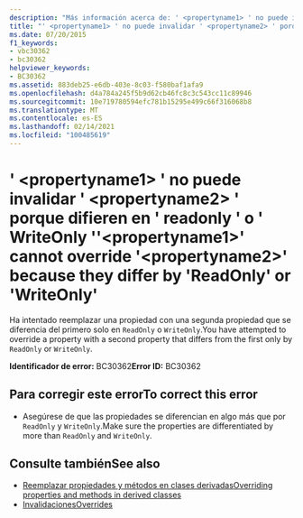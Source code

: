 ```yaml
---
description: "Más información acerca de: ' <propertyname1> ' no puede invalidar ' <propertyname2> ' porque difieren en ' readonly ' o ' WriteOnly '"
title: "' <propertyname1> ' no puede invalidar ' <propertyname2> ' porque difieren en ' readonly ' o ' WriteOnly '"
ms.date: 07/20/2015
f1_keywords:
- vbc30362
- bc30362
helpviewer_keywords:
- BC30362
ms.assetid: 883deb25-e6db-403e-8c03-f580baf1afa9
ms.openlocfilehash: d4a784a245f5b9d62cb46fc8c3c543cc11c89946
ms.sourcegitcommit: 10e719780594efc781b15295e499c66f316068b8
ms.translationtype: MT
ms.contentlocale: es-ES
ms.lasthandoff: 02/14/2021
ms.locfileid: "100485619"
---
```

# <a name="propertyname1-cannot-override-propertyname2-because-they-differ-by-readonly-or-writeonly"></a><span data-ttu-id="6c1e0-103">' \<propertyname1> ' no puede invalidar ' \<propertyname2> ' porque difieren en ' readonly ' o ' WriteOnly '</span><span class="sxs-lookup"><span data-stu-id="6c1e0-103">'\<propertyname1>' cannot override '\<propertyname2>' because they differ by 'ReadOnly' or 'WriteOnly'</span></span>

<span data-ttu-id="6c1e0-104">Ha intentado reemplazar una propiedad con una segunda propiedad que se diferencia del primero solo en `ReadOnly` o `WriteOnly`.</span><span class="sxs-lookup"><span data-stu-id="6c1e0-104">You have attempted to override a property with a second property that differs from the first only by `ReadOnly` or `WriteOnly`.</span></span>  
  
 <span data-ttu-id="6c1e0-105">**Identificador de error:** BC30362</span><span class="sxs-lookup"><span data-stu-id="6c1e0-105">**Error ID:** BC30362</span></span>  
  
## <a name="to-correct-this-error"></a><span data-ttu-id="6c1e0-106">Para corregir este error</span><span class="sxs-lookup"><span data-stu-id="6c1e0-106">To correct this error</span></span>  
  
- <span data-ttu-id="6c1e0-107">Asegúrese de que las propiedades se diferencian en algo más que por `ReadOnly` y `WriteOnly`.</span><span class="sxs-lookup"><span data-stu-id="6c1e0-107">Make sure the properties are differentiated by more than `ReadOnly` and `WriteOnly`.</span></span>  
  
## <a name="see-also"></a><span data-ttu-id="6c1e0-108">Consulte también</span><span class="sxs-lookup"><span data-stu-id="6c1e0-108">See also</span></span>

- [<span data-ttu-id="6c1e0-109">Reemplazar propiedades y métodos en clases derivadas</span><span class="sxs-lookup"><span data-stu-id="6c1e0-109">Overriding properties and methods in derived classes</span></span>](../programming-guide/language-features/objects-and-classes/inheritance-basics.md#overriding-properties-and-methods-in-derived-classes)
- [<span data-ttu-id="6c1e0-110">Invalidaciones</span><span class="sxs-lookup"><span data-stu-id="6c1e0-110">Overrides</span></span>](../language-reference/modifiers/overrides.md)
